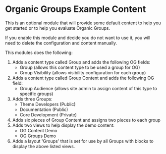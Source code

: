 # Organic Groups Example Content

This is an optional module that will provide some default content to help you get 
started or to help you evaluate Organic Groups.

If you enable this module and decide you do not want to use it, you will need to
delete the configuration and content manually. 

This modules does the following:

1. Adds a content type called Group and adds the following OG fields:
    - Group (allows this content type to be used a group for OG)
    - Group Visibility (allows visibility configuration for each group)
2. Adds a content type called Group Content and adds the following OG field:
    - Group Audience (allows site admin to assign content of this type to
      specific groups)
3. Adds three Groups:
    - Theme Developers (Public)
    - Documentation (Public)
    - Core Development (Private)
4. Adds six pieces of Group Content and assigns two pieces to each group
5. Adds two views to help display the demo content:
    - OG Content Demo
    - OG Groups Demo 
6. Adds a layout 'Groups' that is set for use by all Groups with blocks to display
   the above listed views.
